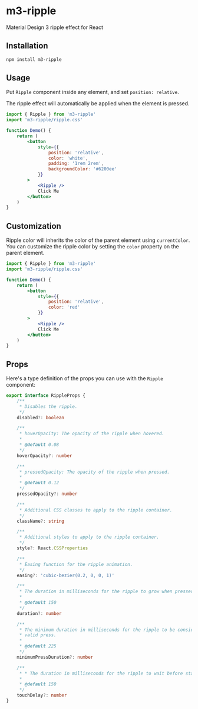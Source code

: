 # m3-ripple

Material Design 3 ripple effect for React

## Installation

```bash
npm install m3-ripple
```

## Usage

Put `Ripple` component inside any element, and set `position: relative`.

The ripple effect will automatically be applied when the element is pressed.

```jsx
import { Ripple } from 'm3-ripple'
import 'm3-ripple/ripple.css'

function Demo() {
    return (
        <button
            style={{
                position: 'relative',
                color: 'white',
                padding: '1rem 2rem',
                backgroundColor: '#6200ee'
            }}
        >
            <Ripple />
            Click Me
        </button>
    )
}
```

## Customization
Ripple color will inherits the color of the parent element using `currentColor`. You can customize the ripple color by setting the `color` property on the parent element.

```jsx
import { Ripple } from 'm3-ripple'
import 'm3-ripple/ripple.css'

function Demo() {
	return (
		<button
			style={{
				position: 'relative',
				color: 'red'
			}}
		>
			<Ripple />
			Click Me
		</button>
	)
}
```

## Props
Here's a type definition of the props you can use with the `Ripple` component:

```ts
export interface RippleProps {
    /**
     * Disables the ripple.
     */
    disabled?: boolean

    /**
     * hoverOpacity: The opacity of the ripple when hovered.
     *
     * @default 0.08
     */
    hoverOpacity?: number

    /**
     * pressedOpacity: The opacity of the ripple when pressed.
     *
     * @default 0.12
     */
    pressedOpacity?: number

    /**
     * Additional CSS classes to apply to the ripple container.
     */
    className?: string

    /**
     * Additional styles to apply to the ripple container.
     */
    style?: React.CSSProperties

    /**
     * Easing function for the ripple animation.
     */
    easing?: 'cubic-bezier(0.2, 0, 0, 1)'

    /**
     * The duration in milliseconds for the ripple to grow when pressed.
     *
     * @default 150
     */
    duration?: number

    /**
     * The minimum duration in milliseconds for the ripple to be considered a
     * valid press.
     *
     * @default 225
     */
    minimumPressDuration?: number

    /**
     * * The duration in milliseconds for the ripple to wait before starting the
     *
     * @default 150
     */
    touchDelay?: number
}
```

